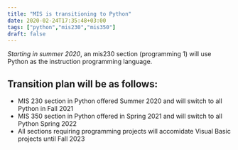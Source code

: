 ```yaml
---
title: "MIS is transitioning to Python"
date: 2020-02-24T17:35:48+03:00
tags: ["python","mis230","mis350"]
draft: false
---
```

*Starting in summer 2020*, an mis230 section (programming 1) will use Python as the instruction programming language.

## Transition plan will be as follows:
* MIS 230 section in Python offered Summer 2020 and will switch to all Python in Fall 2021
* MIS 350 section in Python offered in Spring 2021 and will switch to all Python Spring 2022
* All sections requiring programming projects will accomidate Visual Basic projects until Fall 2023
